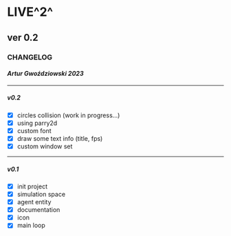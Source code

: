 
# LIVE^2^

## ver 0.2

### CHANGELOG

#### _Artur Gwoździowski 2023_

* * *

##### v0.2

- [x] circles collision (work in progress...)
- [x] using parry2d
- [x] custom font
- [x] draw some text info (title, fps)
- [x] custom window set

* * *

##### v0.1

- [x] init project
- [x] simulation space
- [x] agent entity
- [x] documentation
- [x] icon
- [x] main loop
